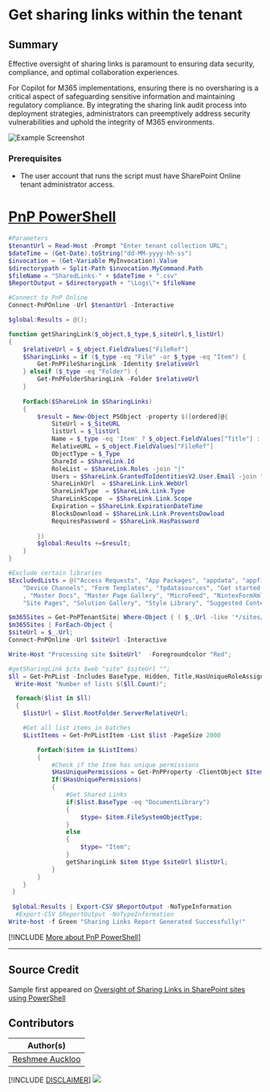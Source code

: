 

# Get sharing links within the tenant

## Summary

Effective oversight of sharing links is paramount to ensuring data security, compliance, and optimal collaboration experiences.

For Copilot for M365 implementations, ensuring there is no oversharing is a critical aspect of safeguarding sensitive information and maintaining regulatory compliance. By integrating the sharing link audit process into deployment strategies, administrators can preemptively address security vulnerabilities and uphold the integrity of M365 environments.

![Example Screenshot](assets/preview.png)

### Prerequisites

- The user account that runs the script must have SharePoint Online tenant administrator access.

# [PnP PowerShell](#tab/pnpps)

```powershell
#Parameters
$tenantUrl = Read-Host -Prompt "Enter tenant collection URL";
$dateTime = (Get-Date).toString("dd-MM-yyyy-hh-ss")
$invocation = (Get-Variable MyInvocation).Value
$directorypath = Split-Path $invocation.MyCommand.Path
$fileName = "SharedLinks-" + $dateTime + ".csv"
$ReportOutput = $directorypath + "\Logs\"+ $fileName

#Connect to PnP Online
Connect-PnPOnline -Url $tenantUrl -Interactive

$global:Results = @();

function getSharingLink($_object,$_type,$_siteUrl,$_listUrl)
{
    $relativeUrl = $_object.FieldValues["FileRef"]
    $SharingLinks = if ($_type -eq "File" -or $_type -eq "Item") {
        Get-PnPFileSharingLink -Identity $relativeUrl
    } elseif ($_type -eq "Folder") {
        Get-PnPFolderSharingLink -Folder $relativeUrl
    }
    
    ForEach($ShareLink in $SharingLinks)
    {
        $result = New-Object PSObject -property $([ordered]@{
            SiteUrl = $_SiteURL
            listUrl = $_listUrl
            Name = $_type -eq 'Item' ? $_object.FieldValues["Title"] : $_object.FieldValues["FileLeafRef"]          
            RelativeURL = $_object.FieldValues["FileRef"] 
            ObjectType = $_Type
            ShareId = $ShareLink.Id
            RoleList = $ShareLink.Roles -join "|"
            Users = $ShareLink.GrantedToIdentitiesV2.User.Email -join "|"
            ShareLinkUrl  = $ShareLink.Link.WebUrl
            ShareLinkType  = $ShareLink.Link.Type
            ShareLinkScope  = $ShareLink.Link.Scope
            Expiration = $ShareLink.ExpirationDateTime
            BlocksDownload = $ShareLink.Link.PreventsDowload
            RequiresPassword = $ShareLink.HasPassword
                        
        })
        $global:Results +=$result;
    }     
}

#Exclude certain libraries
$ExcludedLists = @("Access Requests", "App Packages", "appdata", "appfiles", "Apps in Testing", "Cache Profiles", "Composed Looks", "Content and Structure Reports", "Content type publishing error log", "Converted Forms",
    "Device Channels", "Form Templates", "fpdatasources", "Get started with Apps for Office and SharePoint", "List Template Gallery", "Long Running Operation Status", "Maintenance Log Library", "Images", "site collection images"
    , "Master Docs", "Master Page Gallery", "MicroFeed", "NintexFormXml", "Quick Deploy Items", "Relationships List", "Reusable Content", "Reporting Metadata", "Reporting Templates", "Search Config List", "Site Assets", "Preservation Hold Library",
    "Site Pages", "Solution Gallery", "Style Library", "Suggested Content Browser Locations", "Theme Gallery", "TaxonomyHiddenList", "User Information List", "Web Part Gallery", "wfpub", "wfsvc", "Workflow History", "Workflow Tasks", "Pages")

$m365Sites = Get-PnPTenantSite| Where-Object { ( $_.Url -like '*/sites/*') -and $_.Template -ne 'RedirectSite#0' } 
$m365Sites | ForEach-Object {
$siteUrl = $_.Url;     
Connect-PnPOnline -Url $siteUrl -Interactive

Write-Host "Processing site $siteUrl"  -Foregroundcolor "Red"; 

#getSharingLink $ctx $web "site" $siteUrl "";
$ll = Get-PnPList -Includes BaseType, Hidden, Title,HasUniqueRoleAssignments,RootFolder | Where-Object {$_.Hidden -eq $False -and $_.Title -notin $ExcludedLists } #$_.BaseType -eq "DocumentLibrary" 
  Write-Host "Number of lists $($ll.Count)";

  foreach($list in $ll)
  {
    $listUrl = $list.RootFolder.ServerRelativeUrl;       

    #Get all list items in batches
    $ListItems = Get-PnPListItem -List $list -PageSize 2000 

        ForEach($item in $ListItems)
        {
            #Check if the Item has unique permissions
            $HasUniquePermissions = Get-PnPProperty -ClientObject $Item -Property "HasUniqueRoleAssignments"
            If($HasUniquePermissions)
            {       
                #Get Shared Links
                if($list.BaseType -eq "DocumentLibrary")
                {
                    $type= $item.FileSystemObjectType;
                }
                else
                {
                    $type= "Item";
                }
                getSharingLink $item $type $siteUrl $listUrl;
            }
        }
    }
 }
 
 $global:Results | Export-CSV $ReportOutput -NoTypeInformation
  #Export-CSV $ReportOutput -NoTypeInformation
Write-host -f Green "Sharing Links Report Generated Successfully!"
```

[!INCLUDE [More about PnP PowerShell](../../docfx/includes/MORE-PNPPS.md)]

***

## Source Credit

Sample first appeared on [Oversight of Sharing Links in SharePoint sites using PowerShell](https://reshmeeauckloo.com/posts/powershell-get-sharing-links-sharepoint/)

## Contributors

| Author(s) |
|-----------|
| [Reshmee Auckloo](https://github.com/reshmee011) |


[!INCLUDE [DISCLAIMER](../../docfx/includes/DISCLAIMER.md)]
<img src="https://m365-visitor-stats.azurewebsites.net/script-samples/scripts/spo-get-sharinglinks" aria-hidden="true" />